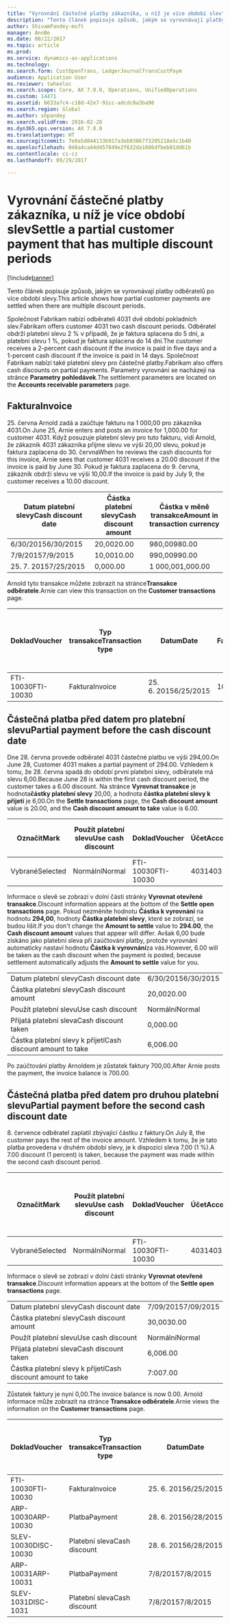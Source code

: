 ```yaml
---
title: "Vyrovnání částečné platby zákazníka, u níž je více období slev"
description: "Tento článek popisuje způsob, jakým se vyrovnávají platby odběratelů po více období slevy."
author: ShivamPandey-msft
manager: AnnBe
ms.date: 08/22/2017
ms.topic: article
ms.prod: 
ms.service: dynamics-ax-applications
ms.technology: 
ms.search.form: CustOpenTrans, LedgerJournalTransCustPaym
audience: Application User
ms.reviewer: twheeloc
ms.search.scope: Core, AX 7.0.0, Operations, UnifiedOperations
ms.custom: 14471
ms.assetid: b633a7c4-c18d-42e7-91cc-adcdc8a3ba98
ms.search.region: Global
ms.author: shpandey
ms.search.validFrom: 2016-02-28
ms.dyn365.ops.version: AX 7.0.0
ms.translationtype: HT
ms.sourcegitcommit: 7e0a5d044133b917a3eb9386773205218e5c1b40
ms.openlocfilehash: 048a4ca44d457849e2f632da1686dfbeb81dd61b
ms.contentlocale: cs-cz
ms.lasthandoff: 09/29/2017

---
```


# <a name="settle-a-partial-customer-payment-that-has-multiple-discount-periods"></a><span data-ttu-id="e0ccd-103">Vyrovnání částečné platby zákazníka, u níž je více období slev</span><span class="sxs-lookup"><span data-stu-id="e0ccd-103">Settle a partial customer payment that has multiple discount periods</span></span>

[!include[banner](../includes/banner.md)]


<span data-ttu-id="e0ccd-104">Tento článek popisuje způsob, jakým se vyrovnávají platby odběratelů po více období slevy.</span><span class="sxs-lookup"><span data-stu-id="e0ccd-104">This article shows how partial customer payments are settled when there are multiple discount periods.</span></span>

<span data-ttu-id="e0ccd-105">Společnost Fabrikam nabízí odběrateli 4031 dvě období pokladních slev.</span><span class="sxs-lookup"><span data-stu-id="e0ccd-105">Fabrikam offers customer 4031 two cash discount periods.</span></span> <span data-ttu-id="e0ccd-106">Odběratel obdrží platební slevu 2 % v případě, že je faktura splacena do 5 dní, a platební slevu 1 %, pokud je faktura splacena do 14 dní.</span><span class="sxs-lookup"><span data-stu-id="e0ccd-106">The customer receives a 2-percent cash discount if the invoice is paid in five days and a 1-percent cash discount if the invoice is paid in 14 days.</span></span> <span data-ttu-id="e0ccd-107">Společnost Fabrikam nabízí také platební slevy pro částečné platby.</span><span class="sxs-lookup"><span data-stu-id="e0ccd-107">Fabrikam also offers cash discounts on partial payments.</span></span> <span data-ttu-id="e0ccd-108">Parametry vyrovnání se nacházejí na stránce **Parametry pohledávek**.</span><span class="sxs-lookup"><span data-stu-id="e0ccd-108">The settlement parameters are located on the **Accounts receivable parameters** page.</span></span>

## <a name="invoice"></a><span data-ttu-id="e0ccd-109">Faktura</span><span class="sxs-lookup"><span data-stu-id="e0ccd-109">Invoice</span></span>
<span data-ttu-id="e0ccd-110">25. června Arnold zadá a zaúčtuje fakturu na 1 000,00 pro zákazníka 4031.</span><span class="sxs-lookup"><span data-stu-id="e0ccd-110">On June 25, Arnie enters and posts an invoice for 1,000.00 for customer 4031.</span></span> <span data-ttu-id="e0ccd-111">Když posuzuje platební slevy pro tuto fakturu, vidí Arnold, že zákazník 4031 zákazníka přijme slevu ve výši 20,00 slevu, pokud je faktura zaplacena do 30. června</span><span class="sxs-lookup"><span data-stu-id="e0ccd-111">When he reviews the cash discounts for this invoice, Arnie sees that customer 4031 receives a 20.00 discount if the invoice is paid by June 30.</span></span> <span data-ttu-id="e0ccd-112">Pokud je faktura zaplacena do 9. června, zákazník obdrží slevu ve výši 10,00.</span><span class="sxs-lookup"><span data-stu-id="e0ccd-112">If the invoice is paid by July 9, the customer receives a 10.00 discount.</span></span>

| <span data-ttu-id="e0ccd-113">Datum platební slevy</span><span class="sxs-lookup"><span data-stu-id="e0ccd-113">Cash discount date</span></span> | <span data-ttu-id="e0ccd-114">Částka platební slevy</span><span class="sxs-lookup"><span data-stu-id="e0ccd-114">Cash discount amount</span></span> | <span data-ttu-id="e0ccd-115">Částka v měně transakce</span><span class="sxs-lookup"><span data-stu-id="e0ccd-115">Amount in transaction currency</span></span> |
|--------------------|----------------------|--------------------------------|
| <span data-ttu-id="e0ccd-116">6/30/2015</span><span class="sxs-lookup"><span data-stu-id="e0ccd-116">6/30/2015</span></span>          | <span data-ttu-id="e0ccd-117">20,00</span><span class="sxs-lookup"><span data-stu-id="e0ccd-117">20.00</span></span>                | <span data-ttu-id="e0ccd-118">980,00</span><span class="sxs-lookup"><span data-stu-id="e0ccd-118">980.00</span></span>                         |
| <span data-ttu-id="e0ccd-119">7/9/2015</span><span class="sxs-lookup"><span data-stu-id="e0ccd-119">7/9/2015</span></span>           | <span data-ttu-id="e0ccd-120">10,00</span><span class="sxs-lookup"><span data-stu-id="e0ccd-120">10.00</span></span>                | <span data-ttu-id="e0ccd-121">990,00</span><span class="sxs-lookup"><span data-stu-id="e0ccd-121">990.00</span></span>                         |
| <span data-ttu-id="e0ccd-122">25. 7. 2015</span><span class="sxs-lookup"><span data-stu-id="e0ccd-122">7/25/2015</span></span>          | <span data-ttu-id="e0ccd-123">0,00</span><span class="sxs-lookup"><span data-stu-id="e0ccd-123">0.00</span></span>                 | <span data-ttu-id="e0ccd-124">1 000,00</span><span class="sxs-lookup"><span data-stu-id="e0ccd-124">1,000.00</span></span>                       |

<span data-ttu-id="e0ccd-125">Arnold tyto transakce můžete zobrazit na stránce**Transakce odběratele**.</span><span class="sxs-lookup"><span data-stu-id="e0ccd-125">Arnie can view this transaction on the **Customer transactions** page.</span></span>

| <span data-ttu-id="e0ccd-126">Doklad</span><span class="sxs-lookup"><span data-stu-id="e0ccd-126">Voucher</span></span>   | <span data-ttu-id="e0ccd-127">Typ transakce</span><span class="sxs-lookup"><span data-stu-id="e0ccd-127">Transaction type</span></span> | <span data-ttu-id="e0ccd-128">Datum</span><span class="sxs-lookup"><span data-stu-id="e0ccd-128">Date</span></span>      | <span data-ttu-id="e0ccd-129">Faktura</span><span class="sxs-lookup"><span data-stu-id="e0ccd-129">Invoice</span></span> | <span data-ttu-id="e0ccd-130">Částka Má dáti v transakční měně</span><span class="sxs-lookup"><span data-stu-id="e0ccd-130">Amount in transaction currency debit</span></span> | <span data-ttu-id="e0ccd-131">Částka Dal v transakční měně</span><span class="sxs-lookup"><span data-stu-id="e0ccd-131">Amount in transaction currency credit</span></span> | <span data-ttu-id="e0ccd-132">Zůstatek</span><span class="sxs-lookup"><span data-stu-id="e0ccd-132">Balance</span></span>  | <span data-ttu-id="e0ccd-133">Měna</span><span class="sxs-lookup"><span data-stu-id="e0ccd-133">Currency</span></span> |
|-----------|------------------|-----------|---------|--------------------------------------|---------------------------------------|----------|----------|
| <span data-ttu-id="e0ccd-134">FTI-10030</span><span class="sxs-lookup"><span data-stu-id="e0ccd-134">FTI-10030</span></span> | <span data-ttu-id="e0ccd-135">Faktura</span><span class="sxs-lookup"><span data-stu-id="e0ccd-135">Invoice</span></span>          | <span data-ttu-id="e0ccd-136">25. 6. 2015</span><span class="sxs-lookup"><span data-stu-id="e0ccd-136">6/25/2015</span></span> | <span data-ttu-id="e0ccd-137">10030</span><span class="sxs-lookup"><span data-stu-id="e0ccd-137">10030</span></span>   | <span data-ttu-id="e0ccd-138">1 000,00</span><span class="sxs-lookup"><span data-stu-id="e0ccd-138">1,000.00</span></span>                             |                                       | <span data-ttu-id="e0ccd-139">1 000,00</span><span class="sxs-lookup"><span data-stu-id="e0ccd-139">1,000.00</span></span> | <span data-ttu-id="e0ccd-140">USD</span><span class="sxs-lookup"><span data-stu-id="e0ccd-140">USD</span></span>      |

## <a name="partial-payment-before-the-cash-discount-date"></a><span data-ttu-id="e0ccd-141">Částečná platba před datem pro platební slevu</span><span class="sxs-lookup"><span data-stu-id="e0ccd-141">Partial payment before the cash discount date</span></span>
<span data-ttu-id="e0ccd-142">Dne 28. června provede odběratel 4031 částečné platbu ve výši 294,00.</span><span class="sxs-lookup"><span data-stu-id="e0ccd-142">On June 28, Customer 4031 makes a partial payment of 294.00.</span></span> <span data-ttu-id="e0ccd-143">Vzhledem k tomu, že 28. června spadá do období první platební slevy, odběratele má slevu 6,00.</span><span class="sxs-lookup"><span data-stu-id="e0ccd-143">Because June 28 is within the first cash discount period, the customer takes a 6.00 discount.</span></span> <span data-ttu-id="e0ccd-144">Na stránce **Vyrovnat transakce** je hodnota**částky platební slevy** 20,00, a hodnota **částka platební slevy k přijetí** je 6,00.</span><span class="sxs-lookup"><span data-stu-id="e0ccd-144">On the **Settle transactions** page, the **Cash discount amount** value is 20.00, and the **Cash discount amount to take** value is 6.00.</span></span>

| <span data-ttu-id="e0ccd-145">Označit</span><span class="sxs-lookup"><span data-stu-id="e0ccd-145">Mark</span></span>     | <span data-ttu-id="e0ccd-146">Použít platební slevu</span><span class="sxs-lookup"><span data-stu-id="e0ccd-146">Use cash discount</span></span> | <span data-ttu-id="e0ccd-147">Doklad</span><span class="sxs-lookup"><span data-stu-id="e0ccd-147">Voucher</span></span>   | <span data-ttu-id="e0ccd-148">Účet</span><span class="sxs-lookup"><span data-stu-id="e0ccd-148">Account</span></span> | <span data-ttu-id="e0ccd-149">Datum</span><span class="sxs-lookup"><span data-stu-id="e0ccd-149">Date</span></span>      | <span data-ttu-id="e0ccd-150">Datum splatnosti</span><span class="sxs-lookup"><span data-stu-id="e0ccd-150">Due date</span></span>  | <span data-ttu-id="e0ccd-151">Faktura</span><span class="sxs-lookup"><span data-stu-id="e0ccd-151">Invoice</span></span> | <span data-ttu-id="e0ccd-152">Částka v měně transakce</span><span class="sxs-lookup"><span data-stu-id="e0ccd-152">Amount in transaction currency</span></span> | <span data-ttu-id="e0ccd-153">Měna</span><span class="sxs-lookup"><span data-stu-id="e0ccd-153">Currency</span></span> | <span data-ttu-id="e0ccd-154">Částka k vyrovnání</span><span class="sxs-lookup"><span data-stu-id="e0ccd-154">Amount to settle</span></span> |
|----------|-------------------|-----------|---------|-----------|-----------|---------|--------------------------------|----------|------------------|
| <span data-ttu-id="e0ccd-155">Vybrané</span><span class="sxs-lookup"><span data-stu-id="e0ccd-155">Selected</span></span> | <span data-ttu-id="e0ccd-156">Normální</span><span class="sxs-lookup"><span data-stu-id="e0ccd-156">Normal</span></span>            | <span data-ttu-id="e0ccd-157">FTI-10030</span><span class="sxs-lookup"><span data-stu-id="e0ccd-157">FTI-10030</span></span> | <span data-ttu-id="e0ccd-158">4031</span><span class="sxs-lookup"><span data-stu-id="e0ccd-158">4031</span></span>    | <span data-ttu-id="e0ccd-159">25. 6. 2015</span><span class="sxs-lookup"><span data-stu-id="e0ccd-159">6/25/2015</span></span> | <span data-ttu-id="e0ccd-160">25. 7. 2015</span><span class="sxs-lookup"><span data-stu-id="e0ccd-160">7/25/2015</span></span> | <span data-ttu-id="e0ccd-161">10030</span><span class="sxs-lookup"><span data-stu-id="e0ccd-161">10030</span></span>   | <span data-ttu-id="e0ccd-162">1 000,00</span><span class="sxs-lookup"><span data-stu-id="e0ccd-162">1,000.00</span></span>                       | <span data-ttu-id="e0ccd-163">USD</span><span class="sxs-lookup"><span data-stu-id="e0ccd-163">USD</span></span>      | <span data-ttu-id="e0ccd-164">294,00</span><span class="sxs-lookup"><span data-stu-id="e0ccd-164">294.00</span></span>           |

<span data-ttu-id="e0ccd-165">Informace o slevě se zobrazí v dolní části stránky **Vyrovnat otevřené transakce**.</span><span class="sxs-lookup"><span data-stu-id="e0ccd-165">Discount information appears at the bottom of the **Settle open transactions** page.</span></span> <span data-ttu-id="e0ccd-166">Pokud nezměníte hodnotu **Částka k vyrovnání** na hodnotu **294,00**, hodnoty **Částka platební slevy**, které se zobrazí, se budou lišit.</span><span class="sxs-lookup"><span data-stu-id="e0ccd-166">If you don't change the **Amount to settle** value to **294.00**, the **Cash discount amount** values that appear will differ.</span></span> <span data-ttu-id="e0ccd-167">Avšak 6,00 bude získáno jako platební sleva při zaúčtování platby, protože vyrovnání automaticky nastaví hodnotu **Částka k vyrovnání**za vás.</span><span class="sxs-lookup"><span data-stu-id="e0ccd-167">However, 6.00 will be taken as the cash discount when the payment is posted, because settlement automatically adjusts the **Amount to settle** value for you.</span></span>

|                              |           |
|------------------------------|-----------|
| <span data-ttu-id="e0ccd-168">Datum platební slevy</span><span class="sxs-lookup"><span data-stu-id="e0ccd-168">Cash discount date</span></span>           | <span data-ttu-id="e0ccd-169">6/30/2015</span><span class="sxs-lookup"><span data-stu-id="e0ccd-169">6/30/2015</span></span> |
| <span data-ttu-id="e0ccd-170">Částka platební slevy</span><span class="sxs-lookup"><span data-stu-id="e0ccd-170">Cash discount amount</span></span>         | <span data-ttu-id="e0ccd-171">20,00</span><span class="sxs-lookup"><span data-stu-id="e0ccd-171">20.00</span></span>     |
| <span data-ttu-id="e0ccd-172">Použít platební slevu</span><span class="sxs-lookup"><span data-stu-id="e0ccd-172">Use cash discount</span></span>            | <span data-ttu-id="e0ccd-173">Normální</span><span class="sxs-lookup"><span data-stu-id="e0ccd-173">Normal</span></span>    |
| <span data-ttu-id="e0ccd-174">Přijatá platební sleva</span><span class="sxs-lookup"><span data-stu-id="e0ccd-174">Cash discount taken</span></span>          | <span data-ttu-id="e0ccd-175">0,00</span><span class="sxs-lookup"><span data-stu-id="e0ccd-175">0.00</span></span>      |
| <span data-ttu-id="e0ccd-176">Částka platební slevy k přijetí</span><span class="sxs-lookup"><span data-stu-id="e0ccd-176">Cash discount amount to take</span></span> | <span data-ttu-id="e0ccd-177">6,00</span><span class="sxs-lookup"><span data-stu-id="e0ccd-177">6.00</span></span>      |

<span data-ttu-id="e0ccd-178">Po zaúčtování platby Arnoldem je zůstatek faktury 700,00.</span><span class="sxs-lookup"><span data-stu-id="e0ccd-178">After Arnie posts the payment, the invoice balance is 700.00.</span></span>

## <a name="partial-payment-before-the-second-cash-discount-date"></a><span data-ttu-id="e0ccd-179">Částečná platba před datem pro druhou platební slevu</span><span class="sxs-lookup"><span data-stu-id="e0ccd-179">Partial payment before the second cash discount date</span></span>
<span data-ttu-id="e0ccd-180">8. července odběratel zaplatil zbývající částku z faktury.</span><span class="sxs-lookup"><span data-stu-id="e0ccd-180">On July 8, the customer pays the rest of the invoice amount.</span></span> <span data-ttu-id="e0ccd-181">Vzhledem k tomu, že je tato platba provedena v druhém období slevy, je k dispozici sleva 7,00 (1 %).</span><span class="sxs-lookup"><span data-stu-id="e0ccd-181">A 7.00 discount (1 percent) is taken, because the payment was made within the second cash discount period.</span></span>

| <span data-ttu-id="e0ccd-182">Označit</span><span class="sxs-lookup"><span data-stu-id="e0ccd-182">Mark</span></span>     | <span data-ttu-id="e0ccd-183">Použít platební slevu</span><span class="sxs-lookup"><span data-stu-id="e0ccd-183">Use cash discount</span></span> | <span data-ttu-id="e0ccd-184">Doklad</span><span class="sxs-lookup"><span data-stu-id="e0ccd-184">Voucher</span></span>   | <span data-ttu-id="e0ccd-185">Účet</span><span class="sxs-lookup"><span data-stu-id="e0ccd-185">Account</span></span> | <span data-ttu-id="e0ccd-186">Datum</span><span class="sxs-lookup"><span data-stu-id="e0ccd-186">Date</span></span>      | <span data-ttu-id="e0ccd-187">Datum splatnosti</span><span class="sxs-lookup"><span data-stu-id="e0ccd-187">Due date</span></span>  | <span data-ttu-id="e0ccd-188">Faktura</span><span class="sxs-lookup"><span data-stu-id="e0ccd-188">Invoice</span></span> | <span data-ttu-id="e0ccd-189">Částka Má dáti v transakční měně</span><span class="sxs-lookup"><span data-stu-id="e0ccd-189">Amount in transaction currency debit</span></span> | <span data-ttu-id="e0ccd-190">Částka Dal v transakční měně</span><span class="sxs-lookup"><span data-stu-id="e0ccd-190">Amount in transaction currency credit</span></span> | <span data-ttu-id="e0ccd-191">Měna</span><span class="sxs-lookup"><span data-stu-id="e0ccd-191">Currency</span></span> | <span data-ttu-id="e0ccd-192">Částka k vyrovnání</span><span class="sxs-lookup"><span data-stu-id="e0ccd-192">Amount to settle</span></span> |
|----------|-------------------|-----------|---------|-----------|-----------|---------|--------------------------------------|---------------------------------------|----------|------------------|
| <span data-ttu-id="e0ccd-193">Vybrané</span><span class="sxs-lookup"><span data-stu-id="e0ccd-193">Selected</span></span> | <span data-ttu-id="e0ccd-194">Normální</span><span class="sxs-lookup"><span data-stu-id="e0ccd-194">Normal</span></span>            | <span data-ttu-id="e0ccd-195">FTI-10030</span><span class="sxs-lookup"><span data-stu-id="e0ccd-195">FTI-10030</span></span> | <span data-ttu-id="e0ccd-196">4031</span><span class="sxs-lookup"><span data-stu-id="e0ccd-196">4031</span></span>    | <span data-ttu-id="e0ccd-197">25. 6. 2015</span><span class="sxs-lookup"><span data-stu-id="e0ccd-197">6/25/2015</span></span> | <span data-ttu-id="e0ccd-198">25. 7. 2015</span><span class="sxs-lookup"><span data-stu-id="e0ccd-198">7/25/2015</span></span> | <span data-ttu-id="e0ccd-199">10030</span><span class="sxs-lookup"><span data-stu-id="e0ccd-199">10030</span></span>   | <span data-ttu-id="e0ccd-200">700,00</span><span class="sxs-lookup"><span data-stu-id="e0ccd-200">700.00</span></span>                               |                                       | <span data-ttu-id="e0ccd-201">USD</span><span class="sxs-lookup"><span data-stu-id="e0ccd-201">USD</span></span>      | <span data-ttu-id="e0ccd-202">693,00</span><span class="sxs-lookup"><span data-stu-id="e0ccd-202">693.00</span></span>           |

<span data-ttu-id="e0ccd-203">Informace o slevě se zobrazí v dolní části stránky **Vyrovnat otevřené transakce**.</span><span class="sxs-lookup"><span data-stu-id="e0ccd-203">Discount information appears at the bottom of the **Settle open transactions** page.</span></span>

|                              |           |
|------------------------------|-----------|
| <span data-ttu-id="e0ccd-204">Datum platební slevy</span><span class="sxs-lookup"><span data-stu-id="e0ccd-204">Cash discount date</span></span>           | <span data-ttu-id="e0ccd-205">7/09/2015</span><span class="sxs-lookup"><span data-stu-id="e0ccd-205">7/09/2015</span></span> |
| <span data-ttu-id="e0ccd-206">Částka platební slevy</span><span class="sxs-lookup"><span data-stu-id="e0ccd-206">Cash discount amount</span></span>         | <span data-ttu-id="e0ccd-207">30,00</span><span class="sxs-lookup"><span data-stu-id="e0ccd-207">30.00</span></span>     |
| <span data-ttu-id="e0ccd-208">Použít platební slevu</span><span class="sxs-lookup"><span data-stu-id="e0ccd-208">Use cash discount</span></span>            | <span data-ttu-id="e0ccd-209">Normální</span><span class="sxs-lookup"><span data-stu-id="e0ccd-209">Normal</span></span>    |
| <span data-ttu-id="e0ccd-210">Přijatá platební sleva</span><span class="sxs-lookup"><span data-stu-id="e0ccd-210">Cash discount taken</span></span>          | <span data-ttu-id="e0ccd-211">6,00</span><span class="sxs-lookup"><span data-stu-id="e0ccd-211">6.00</span></span>      |
| <span data-ttu-id="e0ccd-212">Částka platební slevy k přijetí</span><span class="sxs-lookup"><span data-stu-id="e0ccd-212">Cash discount amount to take</span></span> | <span data-ttu-id="e0ccd-213">7:00</span><span class="sxs-lookup"><span data-stu-id="e0ccd-213">7.00</span></span>      |

<span data-ttu-id="e0ccd-214">Zůstatek faktury je nyní 0,00.</span><span class="sxs-lookup"><span data-stu-id="e0ccd-214">The invoice balance is now 0.00.</span></span> <span data-ttu-id="e0ccd-215">Arnold informace může zobrazit na stránce **Transakce odběratele**.</span><span class="sxs-lookup"><span data-stu-id="e0ccd-215">Arnie views the information on the **Customer transactions** page.</span></span>

| <span data-ttu-id="e0ccd-216">Doklad</span><span class="sxs-lookup"><span data-stu-id="e0ccd-216">Voucher</span></span>    | <span data-ttu-id="e0ccd-217">Typ transakce</span><span class="sxs-lookup"><span data-stu-id="e0ccd-217">Transaction type</span></span> | <span data-ttu-id="e0ccd-218">Datum</span><span class="sxs-lookup"><span data-stu-id="e0ccd-218">Date</span></span>      | <span data-ttu-id="e0ccd-219">Faktura</span><span class="sxs-lookup"><span data-stu-id="e0ccd-219">Invoice</span></span> | <span data-ttu-id="e0ccd-220">Částka Má dáti v transakční měně</span><span class="sxs-lookup"><span data-stu-id="e0ccd-220">Amount in transaction currency debit</span></span> | <span data-ttu-id="e0ccd-221">Částka Dal v transakční měně</span><span class="sxs-lookup"><span data-stu-id="e0ccd-221">Amount in transaction currency credit</span></span> | <span data-ttu-id="e0ccd-222">Zůstatek</span><span class="sxs-lookup"><span data-stu-id="e0ccd-222">Balance</span></span> | <span data-ttu-id="e0ccd-223">Měna</span><span class="sxs-lookup"><span data-stu-id="e0ccd-223">Currency</span></span> |
|------------|------------------|-----------|---------|--------------------------------------|---------------------------------------|---------|----------|
| <span data-ttu-id="e0ccd-224">FTI-10030</span><span class="sxs-lookup"><span data-stu-id="e0ccd-224">FTI-10030</span></span>  | <span data-ttu-id="e0ccd-225">Faktura</span><span class="sxs-lookup"><span data-stu-id="e0ccd-225">Invoice</span></span>          | <span data-ttu-id="e0ccd-226">25. 6. 2015</span><span class="sxs-lookup"><span data-stu-id="e0ccd-226">6/25/2015</span></span> | <span data-ttu-id="e0ccd-227">10030</span><span class="sxs-lookup"><span data-stu-id="e0ccd-227">10030</span></span>   | <span data-ttu-id="e0ccd-228">1 000,00</span><span class="sxs-lookup"><span data-stu-id="e0ccd-228">1,000.00</span></span>                             |                                       | <span data-ttu-id="e0ccd-229">0,00</span><span class="sxs-lookup"><span data-stu-id="e0ccd-229">0.00</span></span>    | <span data-ttu-id="e0ccd-230">USD</span><span class="sxs-lookup"><span data-stu-id="e0ccd-230">USD</span></span>      |
| <span data-ttu-id="e0ccd-231">ARP-10030</span><span class="sxs-lookup"><span data-stu-id="e0ccd-231">ARP-10030</span></span>  |  <span data-ttu-id="e0ccd-232">Platba</span><span class="sxs-lookup"><span data-stu-id="e0ccd-232">Payment</span></span>         | <span data-ttu-id="e0ccd-233">28. 6. 2015</span><span class="sxs-lookup"><span data-stu-id="e0ccd-233">6/28/2015</span></span> |         |                                      | <span data-ttu-id="e0ccd-234">294,00</span><span class="sxs-lookup"><span data-stu-id="e0ccd-234">294.00</span></span>                                | <span data-ttu-id="e0ccd-235">0,00</span><span class="sxs-lookup"><span data-stu-id="e0ccd-235">0.00</span></span>    | <span data-ttu-id="e0ccd-236">USD</span><span class="sxs-lookup"><span data-stu-id="e0ccd-236">USD</span></span>      |
| <span data-ttu-id="e0ccd-237">SLEV-10030</span><span class="sxs-lookup"><span data-stu-id="e0ccd-237">DISC-10030</span></span> |  <span data-ttu-id="e0ccd-238">Platební sleva</span><span class="sxs-lookup"><span data-stu-id="e0ccd-238">Cash discount</span></span>   | <span data-ttu-id="e0ccd-239">28. 6. 2015</span><span class="sxs-lookup"><span data-stu-id="e0ccd-239">6/28/2015</span></span> |         |                                      | <span data-ttu-id="e0ccd-240">6,00</span><span class="sxs-lookup"><span data-stu-id="e0ccd-240">6.00</span></span>                                  | <span data-ttu-id="e0ccd-241">0,00</span><span class="sxs-lookup"><span data-stu-id="e0ccd-241">0.00</span></span>    | <span data-ttu-id="e0ccd-242">USD</span><span class="sxs-lookup"><span data-stu-id="e0ccd-242">USD</span></span>      |
| <span data-ttu-id="e0ccd-243">ARP-10031</span><span class="sxs-lookup"><span data-stu-id="e0ccd-243">ARP-10031</span></span>  |  <span data-ttu-id="e0ccd-244">Platba</span><span class="sxs-lookup"><span data-stu-id="e0ccd-244">Payment</span></span>         | <span data-ttu-id="e0ccd-245">7/8/2015</span><span class="sxs-lookup"><span data-stu-id="e0ccd-245">7/8/2015</span></span>  |         |                                      | <span data-ttu-id="e0ccd-246">693,00</span><span class="sxs-lookup"><span data-stu-id="e0ccd-246">693.00</span></span>                                | <span data-ttu-id="e0ccd-247">0,00</span><span class="sxs-lookup"><span data-stu-id="e0ccd-247">0.00</span></span>    | <span data-ttu-id="e0ccd-248">USD</span><span class="sxs-lookup"><span data-stu-id="e0ccd-248">USD</span></span>      |
| <span data-ttu-id="e0ccd-249">SLEV-1031</span><span class="sxs-lookup"><span data-stu-id="e0ccd-249">DISC-1031</span></span>  |  <span data-ttu-id="e0ccd-250">Platební sleva</span><span class="sxs-lookup"><span data-stu-id="e0ccd-250">Cash discount</span></span>   | <span data-ttu-id="e0ccd-251">7/8/2015</span><span class="sxs-lookup"><span data-stu-id="e0ccd-251">7/8/2015</span></span>  |         |                                      | <span data-ttu-id="e0ccd-252">7:00</span><span class="sxs-lookup"><span data-stu-id="e0ccd-252">7.00</span></span>                                  | <span data-ttu-id="e0ccd-253">0,00</span><span class="sxs-lookup"><span data-stu-id="e0ccd-253">0.00</span></span>    | <span data-ttu-id="e0ccd-254">USD</span><span class="sxs-lookup"><span data-stu-id="e0ccd-254">USD</span></span>      |






